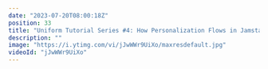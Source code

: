 ```yaml
---
date: "2023-07-20T08:00:18Z"
position: 33
title: "Uniform Tutorial Series #4: How Personalization Flows in Jamstack"
description: ""
image: "https://i.ytimg.com/vi/jJwWWr9UiXo/maxresdefault.jpg"
videoId: "jJwWWr9UiXo"
---
```


